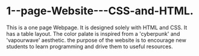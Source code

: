 # 1--page-Website---CSS-and-HTML.
This is a one page Webpage.
It is designed solely with HTML and CSS.
It has a table layout.
The color palate is inspired from a 'cyberpunk' and 'vapourwave' aesthetic.
the purpose of the website is to encourage new students to learn programming and drive them to useful resources.
